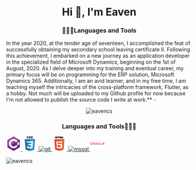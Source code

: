 <h1 align="center">Hi 👋, I'm Eaven</h1>
<h3 align="center">👩🏼‍💻Languages and Tools</h3>
In the year 2020, at the tender age of seventeen, I accomplished the feat of successfully obtaining my secondary school leaving certificate II. Following this achievement, I embarked on a new journey as an application developer in the specialized field of Microsoft Dynamics, beginning on the 1st of August, 2020. As I delve deeper into my training and eventual career, my primary focus will be on programming for the ERP solution, Microsoft Dynamics 365. Additionally, I am an avid learner, and in my free time, I am teaching myself the intricacies of the cross-platform framework, Flutter, as a hobby. Not much will be uploaded to my Github profile for now because I'm not allowed to publish the source code I write at work.**
- 
<p align="center"> <img src="https://komarev.com/ghpvc/?username=eavencs&label=Profile%20views&color=0e75b6&style=flat" alt="eavencs" /> </p>

<h3 align="center">Languages and Tools👩🏼‍💻</h3>
<p align="left"> <a href="https://www.w3schools.com/cs/" target="_blank" rel="noreferrer"> <img src="https://raw.githubusercontent.com/devicons/devicon/master/icons/csharp/csharp-original.svg" alt="csharp" width="40" height="40"/> </a> <a href="https://www.w3schools.com/css/" target="_blank" rel="noreferrer"> <img src="https://raw.githubusercontent.com/devicons/devicon/master/icons/css3/css3-original-wordmark.svg" alt="css3" width="40" height="40"/> </a> <a href="https://git-scm.com/" target="_blank" rel="noreferrer"> <img src="https://www.vectorlogo.zone/logos/git-scm/git-scm-icon.svg" alt="git" width="40" height="40"/> </a> <a href="https://www.w3.org/html/" target="_blank" rel="noreferrer"> <img src="https://raw.githubusercontent.com/devicons/devicon/master/icons/html5/html5-original-wordmark.svg" alt="html5" width="40" height="40"/> </a> <a href="https://www.microsoft.com/en-us/sql-server" target="_blank" rel="noreferrer"> <img src="https://www.svgrepo.com/show/303229/microsoft-sql-server-logo.svg" alt="mssql" width="40" height="40"/> </a> <a href="https://www.oracle.com/" target="_blank" rel="noreferrer"> <img src="https://raw.githubusercontent.com/devicons/devicon/master/icons/oracle/oracle-original.svg" alt="oracle" width="40" height="40"/> </a> </p>

<p><img align="center" src="https://github-readme-stats.vercel.app/api/top-langs?username=eavencs&show_icons=true&locale=en&layout=compact" alt="eavencs" /></p>
